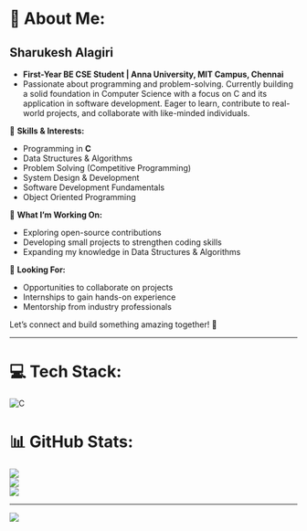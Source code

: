# 💫 About Me:
## **Sharukesh Alagiri**  
- **First-Year BE CSE Student | Anna University, MIT Campus, Chennai**  
- Passionate about programming and problem-solving. Currently building a solid foundation in Computer Science with a focus on C and its application in software development. Eager to learn, contribute to real-world projects, and collaborate with like-minded individuals.  

🔹 **Skills & Interests:**  
- Programming in **C**  
- Data Structures & Algorithms  
- Problem Solving (Competitive Programming)  
- System Design & Development  
- Software Development Fundamentals  
- Object Oriented Programming

🔹 **What I’m Working On:**  
- Exploring open-source contributions  
- Developing small projects to strengthen coding skills  
- Expanding my knowledge in Data Structures & Algorithms  

🔹 **Looking For:**  
- Opportunities to collaborate on projects  
- Internships to gain hands-on experience  
- Mentorship from industry professionals  

Let’s connect and build something amazing together! 🚀

---

# 💻 Tech Stack:
![C](https://img.shields.io/badge/c-%2300599C.svg?style=for-the-badge&logo=c&logoColor=white)

# 📊 GitHub Stats:
![](https://github-readme-stats.vercel.app/api?username=sharukeshalagiri&theme=dark&hide_border=false&include_all_commits=false&count_private=false)<br/>
![](https://github-readme-streak-stats.herokuapp.com/?user=sharukeshalagiri&theme=dark&hide_border=false)<br/>
![](https://github-readme-stats.vercel.app/api/top-langs/?username=sharukeshalagiri&theme=dark&hide_border=false&include_all_commits=false&count_private=false&layout=compact)

---

[![](https://visitcount.itsvg.in/api?id=sharukeshalagiri&icon=0&color=0)](https://visitcount.itsvg.in)
